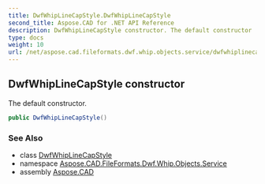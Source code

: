 ```yaml
---
title: DwfWhipLineCapStyle.DwfWhipLineCapStyle
second_title: Aspose.CAD for .NET API Reference
description: DwfWhipLineCapStyle constructor. The default constructor
type: docs
weight: 10
url: /net/aspose.cad.fileformats.dwf.whip.objects.service/dwfwhiplinecapstyle/dwfwhiplinecapstyle/
---
```

## DwfWhipLineCapStyle constructor

The default constructor.

```csharp
public DwfWhipLineCapStyle()
```

### See Also

* class [DwfWhipLineCapStyle](../)
* namespace [Aspose.CAD.FileFormats.Dwf.Whip.Objects.Service](../../dwfwhiplinecapstyle/)
* assembly [Aspose.CAD](../../../)


